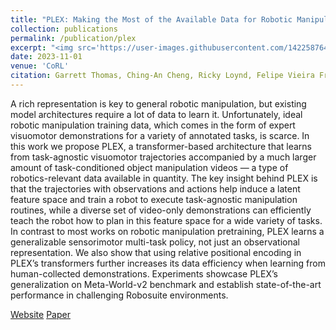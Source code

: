 ```yaml
---
title: "PLEX: Making the Most of the Available Data for Robotic Manipulation Pretraining"
collection: publications
permalink: /publication/plex
excerpt: "<img src='https://user-images.githubusercontent.com/142258764/260860809-31243ea3-b7ad-47dd-baa8-66bdc0a1ec2f.png width='640' style='display:block; margin:auto;'><br/>A rich representation is key to general robotic manipulation, but existing model architectures require a lot of data to learn it. Unfortunately, ideal robotic manipulation training data, which comes in the form of expert visuomotor demonstrations for a variety of annotated tasks, is scarce. In this work we propose PLEX, a transformer-based architecture that learns from task-agnostic visuomotor trajectories accompanied by a much larger amount of task-conditioned object manipulation videos — a type of robotics-relevant data available in quantity. The key insight behind PLEX is that the trajectories with observations and actions help induce a latent feature space and train a robot to execute task-agnostic manipulation routines, while a diverse set of video-only demonstrations can efficiently teach the robot how to plan in this feature space for a wide variety of tasks. In contrast to most works on robotic manipulation pretraining, PLEX learns a generalizable sensorimotor multi-task policy, not just an observational representation. We also show that using relative positional encoding in PLEX’s transformers further increases its data efficiency when learning from human-collected demonstrations. Experiments showcase PLEX’s generalization on Meta-World-v2 benchmark and establish state-of-the-art performance in challenging Robosuite environments."
date: 2023-11-01
venue: 'CoRL'
citation: Garrett Thomas, Ching-An Cheng, Ricky Loynd, Felipe Vieira Frujeri, Vibhav Vineet, Mihai Jalobeanu, Andrey Kolobov
---
```

A rich representation is key to general robotic manipulation, but existing model architectures require a lot of data to learn it. Unfortunately, ideal robotic manipulation training data, which comes in the form of expert visuomotor demonstrations for a variety of annotated tasks, is scarce. In this work we propose PLEX, a transformer-based architecture that learns from task-agnostic visuomotor trajectories accompanied by a much larger amount of task-conditioned object manipulation videos — a type of robotics-relevant data available in quantity. The key insight behind PLEX is that the trajectories with observations and actions help induce a latent feature space and train a robot to execute task-agnostic manipulation routines, while a diverse set of video-only demonstrations can efficiently teach the robot how to plan in this feature space for a wide variety of tasks. In contrast to most works on robotic manipulation pretraining, PLEX learns a generalizable sensorimotor multi-task policy, not just an observational representation. We also show that using relative positional encoding in PLEX’s transformers further increases its data efficiency when learning from human-collected demonstrations. Experiments showcase PLEX’s generalization on Meta-World-v2 benchmark and establish state-of-the-art performance in challenging Robosuite environments.

[Website](https://anonymous68546.github.io/plex/)
[Paper](https://arxiv.org/pdf/2209.11133.pdf)

